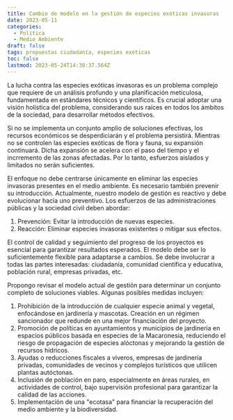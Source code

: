 ```yaml
---
title: Cambio de modelo en la gestión de especies exóticas invasoras
date: 2023-05-11
categories:
  - Política
  - Medio Ambiente
draft: false
tags: propuestas ciudadanía, especies exóticas
toc: false
lastmod: 2023-05-24T14:38:37.564Z
---
```


La lucha contra las especies exóticas invasoras es un problema complejo que requiere de un análisis profundo y una planificación meticulosa, fundamentada en estándares técnicos y científicos. Es crucial adoptar una visión holística del problema, considerando sus raíces en todos los ámbitos de la sociedad, para desarrollar métodos efectivos.

Si no se implementa un conjunto amplio de soluciones efectivas, los recursos económicos se desperdiciarán y el problema persistirá. Mientras no se controlen las especies exóticas de flora y fauna, su expansión continuará. Dicha expansión se acelera con el paso del tiempo y el incrremento de las zonas afectadas. Por lo tanto, esfuerzos aislados y limitados no serán suficientes.

El enfoque no debe centrarse únicamente en eliminar las especies invasoras presentes en el medio ambiente. Es necesario también prevenir su introducción. Actualmente, nuestro modelo de gestión es reactivo y debe evolucionar hacia uno preventivo. Los esfuerzos de las administraciones públicas y la sociedad civil deben abordar:

1. Prevención: Evitar la introducción de nuevas especies.
1. Reacción: Eliminar especies invasoras existentes o mitigar sus efectos.

El control de calidad y seguimiento del progreso de los proyectos es esencial para garantizar resultados esperados. El modelo debe ser lo suficientemente flexible para adaptarse a cambios. Se debe involucrar a todas las partes interesadas: ciudadanía, comunidad científica y educativa, población rural, empresas privadas, etc.

Propongo revisar el modelo actual de gestión para determinar un conjunto completo de soluciones viables. Algunas posibles medidas incluyen:

1. Prohibición de la introducción de cualquier especie animal y vegetal, enfocándose en jardinería y mascotas. Creación en un régimen sancionador que redunde en una mejor financiación del proyecto.
1. Promoción de políticas en ayuntamientos y municipios de jardinería en espacios públicos basada en especies de la Macaronesia, reduciendo el riesgo de propagación de especies alóctonas y mejorando la gestión de recursos hídricos.
1. Ayudas o reducciones fiscales a viveros, empresas de jardinería privadas, comunidades de vecinos y complejos turísticos que utilicen plantas autóctonas.
1. Inclusión de población en paro, especialmente en áreas rurales, en actividades de control, bajo supervisión profesional para garantizar la calidad de las acciones.
1. Implementación de una "ecotasa" para financiar la recuperación del medio ambiente y la biodiversidad.